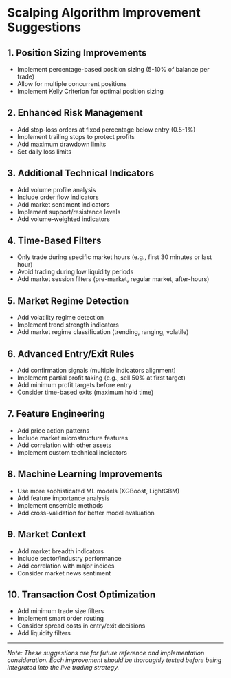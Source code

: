 # Scalping Algorithm Improvement Suggestions

## 1. Position Sizing Improvements
- Implement percentage-based position sizing (5-10% of balance per trade)
- Allow for multiple concurrent positions
- Implement Kelly Criterion for optimal position sizing

## 2. Enhanced Risk Management
- Add stop-loss orders at fixed percentage below entry (0.5-1%)
- Implement trailing stops to protect profits
- Add maximum drawdown limits
- Set daily loss limits

## 3. Additional Technical Indicators
- Add volume profile analysis
- Include order flow indicators
- Add market sentiment indicators
- Implement support/resistance levels
- Add volume-weighted indicators

## 4. Time-Based Filters
- Only trade during specific market hours (e.g., first 30 minutes or last hour)
- Avoid trading during low liquidity periods
- Add market session filters (pre-market, regular market, after-hours)

## 5. Market Regime Detection
- Add volatility regime detection
- Implement trend strength indicators
- Add market regime classification (trending, ranging, volatile)

## 6. Advanced Entry/Exit Rules
- Add confirmation signals (multiple indicators alignment)
- Implement partial profit taking (e.g., sell 50% at first target)
- Add minimum profit targets before entry
- Consider time-based exits (maximum hold time)

## 7. Feature Engineering
- Add price action patterns
- Include market microstructure features
- Add correlation with other assets
- Implement custom technical indicators

## 8. Machine Learning Improvements
- Use more sophisticated ML models (XGBoost, LightGBM)
- Add feature importance analysis
- Implement ensemble methods
- Add cross-validation for better model evaluation

## 9. Market Context
- Add market breadth indicators
- Include sector/industry performance
- Add correlation with major indices
- Consider market news sentiment

## 10. Transaction Cost Optimization
- Add minimum trade size filters
- Implement smart order routing
- Consider spread costs in entry/exit decisions
- Add liquidity filters

---
*Note: These suggestions are for future reference and implementation consideration. Each improvement should be thoroughly tested before being integrated into the live trading strategy.* 